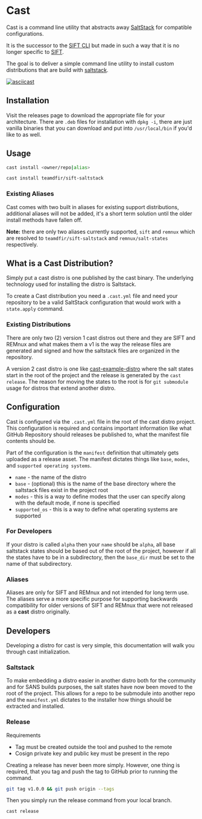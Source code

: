 # Cast

Cast is a command line utility that abstracts away [SaltStack](https://saltproject.io) for compatible configurations.

It is the successor to the [SIFT CLI](https://github.com/teamdfir/sift-cli) but made in such a way that it is no longer specific to [SIFT](https://github.com/teamdfir/sift).

The goal is to deliver a simple command line utility to install custom distributions that are build with [saltstack](https://saltproject.io).

[![asciicast](https://asciinema.org/a/463178.svg)](https://asciinema.org/a/463178)

## Installation

Visit the releases page to download the appropriate file for your architecture. There are `.deb` files for installation
with `dpkg -i`, there are just vanilla binaries that you can download and put into `/usr/local/bin` if you'd like to as well.

## Usage

```bash
cast install <owner/repo|alias>
```

```bash
cast install teamdfir/sift-saltstack
```

### Existing Aliases

Cast comes with two built in aliases for existing support distributions, additional aliases will not be added, it's a
short term solution until the older install methods have fallen off.

**Note:** there are only two aliases currently supported, `sift` and `remnux` which are resolved to
`teamdfir/sift-saltstack` and `remnux/salt-states` respectively.

## What is a Cast Distribution?

Simply put a cast distro is one published by the cast binary. The underlying technology used for installing the distro
is Saltstack.

To create a Cast distribution you need a `.cast.yml` file and need your repository to be a valid SaltStack configuration
that would work with a `state.apply` command.

### Existing Distributions

There are only two (2) version 1 cast distros out there and they are SIFT and REMnux and what makes them a v1 is the way
the release files are generated and signed and how the saltstack files are organized in the repository.

A version 2 cast distro is one like [cast-example-distro](https://github.com/ekristen/cast-example-distro) where the salt states start in the root of the project
and the release is generated by the `cast release`. The reason for moving the states to the root is for `git submodule`
usage for distros that extend another distro.

## Configuration

Cast is configured via the `.cast.yml` file in the root of the cast distro project. This configuration is required and
contains important information like what GitHub Repository should releases be published to, what the manifest file
contents should be.

Part of the configuration is the `manifest` definition that ultimately gets uploaded as a release asset. The manifest
dictates things like `base`, `modes`, and `supported operating systems`.

* `name` - the name of the distro
* `base` - (optional) this is the name of the base directory where the saltstack files exist in the project root
* `modes` - this is a way to define modes that the user can specify along with the default mode, if none is specified
* `supported_os` - this is a way to define what operating systems are supported

### For Developers

If your distro is called `alpha` then your `name` should be `alpha`, all base saltstack states should be based out of
the root of the project, however if all the states have to be in a subdirectory, then the `base_dir` must be set to the
name of that subdirectory.

### Aliases

Aliases are only for SIFT and REMnux and not intended for long term use. The aliases serve a more specific purpose for
supporting backwards compatibility for older versions of SIFT and REMnux that were not released as a **cast** distro
originally.

## Developers

Developing a distro for cast is very simple, this documentation will walk you through cast initialization.

### Saltstack

To make embedding a distro easier in another distro both for the community and for SANS builds purposes, the salt
states have now been moved to the root of the project. This allows for a repo to be submodule into another repo and
the `manifest.yml` dictates to the installer how things should be extracted and installed.

### Release

Requirements

* Tag must be created outside the tool and pushed to the remote
* Cosign private key and public key must be present in the repo

Creating a release has never been more simply. However, one thing is required, that you tag and push the tag to GitHub
prior to running the command.

```bash
git tag v1.0.0 && git push origin --tags
```

Then you simply run the release command from your local branch.

```bash
cast release
```
